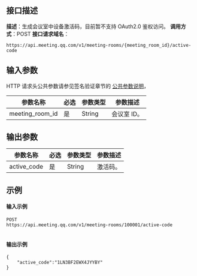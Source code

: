 ## 接口描述
**描述**：生成会议室中设备激活码，目前暂不支持 OAuth2.0 鉴权访问。
**调用方式**：POST
**接口请求域名**：
```Plaintext
https://api.meeting.qq.com/v1/meeting-rooms/{meeting_room_id}/active-code

```




## 输入参数
HTTP 请求头公共参数请参见签名验证章节的 [公共参数说明](https://cloud.tencent.com/document/product/1095/42413#.E5.85.AC.E5.85.B1.E5.8F.82.E6.95.B0)，

| 参数名称        | 必选 | 参数类型 | 参数描述   |
| --------------- | ---- | -------- | ---------- |
| meeting_room_id | 是   | String   | 会议室 ID。 |


## 输出参数

| 参数名称    | 必选 | 参数类型 | 参数描述 |
| ----------- | ---- | -------- | -------- |
| active_code | 是   | String   | 激活码。 |


## 示例

#### 输入示例
```plaintext
POST
https://api.meeting.qq.com/v1/meeting-rooms/100001/active-code


```




#### 输出示例
```plaintext
{
    "active_code":"1LN3BF2EWX4JYYBY"
}


```
